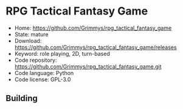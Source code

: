 # RPG Tactical Fantasy Game

- Home: https://github.com/Grimmys/rpg_tactical_fantasy_game
- State: mature
- Download: https://github.com/Grimmys/rpg_tactical_fantasy_game/releases
- Keyword: role playing, 2D, turn-based
- Code repository: https://github.com/Grimmys/rpg_tactical_fantasy_game.git
- Code language: Python
- Code license: GPL-3.0

## Building
